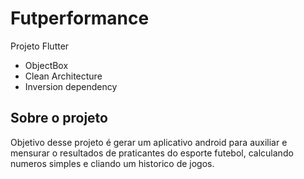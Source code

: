 # Futperformance

Projeto Flutter
- ObjectBox
- Clean Architecture
- Inversion dependency

## Sobre o projeto
Objetivo desse projeto é gerar um aplicativo android para auxiliar e mensurar o resultados de praticantes do esporte futebol, calculando numeros simples e cliando um historico de jogos.
